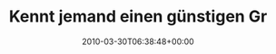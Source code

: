 ---
retweeted: false
source: <a href="http://twitter.com" rel="nofollow">Twitter Web Client</a>
entities:
  hashtags: []
  symbols: []
  user_mentions: []
  urls: []
display_text_range:
- '0'
- '113'
favorite_count: '1'
id_str: '11295399854'
truncated: false
retweet_count: '0'
id: '11295399854'
created_at: Tue Mar 30 06:38:48 +0000 2010
favorited: false
full_text: Kennt jemand einen günstigen Grosshändler für leicht kaubare flache Ethernetkabel?
  Frage für einen kleinen Kater.
lang: de
tags:
- pesos:twitter
date: '2010-03-30T06:38:48+00:00'
src: https://twitter.com/bascht/status/11295399854
original_url: https://twitter.com/bascht/status/11295399854
type: twitter_tweet
text: Kennt jemand einen günstigen Grosshändler für leicht kaubare flache Ethernetkabel?
  Frage für einen kleinen Kater.
title: Kennt jemand einen günstigen Gr

---